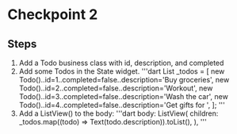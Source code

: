 # Checkpoint 2

## Steps
1. Add a Todo business class with id, description, and completed
1. Add some Todos in the State widget.
'''dart
List<Todo> _todos = [
  new Todo()..id=1..completed=false..description='Buy groceries',
  new Todo()..id=2..completed=false..description='Workout',
  new Todo()..id=3..completed=false..description='Wash the car',
  new Todo()..id=4..completed=false..description='Get gifts for ',
];
'''
1. Add a ListView() to the body:
'''dart
body: ListView(
  children: _todos.map((todo) => Text(todo.description)).toList(),
),
'''
